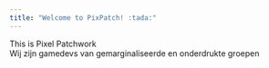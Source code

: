 ```yaml
---
title: "Welcome to PixPatch! :tada:"
---
```


<div class="flex items-center justify-center">
    <div class=" px-4 py-2 mb-8 text-base rounded-md bg-primary-100 dark:bg-primary-800">
        This is Pixel Patchwork
    </div>
</div>

<div class="flex px-4 py-2">
  Wij zijn gamedevs van gemarginaliseerde en onderdrukte groepen
</div>
